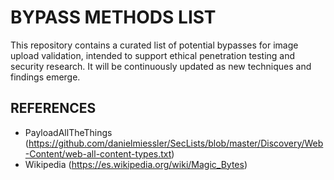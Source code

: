 # BYPASS METHODS LIST
This repository contains a curated list of potential bypasses for image upload validation, intended to support ethical penetration testing and security research. It will be continuously updated as new techniques and findings emerge.
## REFERENCES
- PayloadAllTheThings (https://github.com/danielmiessler/SecLists/blob/master/Discovery/Web-Content/web-all-content-types.txt)
- Wikipedia (https://es.wikipedia.org/wiki/Magic_Bytes)
